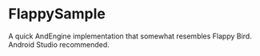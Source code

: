 FlappySample
============

A quick AndEngine implementation that somewhat resembles Flappy Bird.
Android Studio recommended.
